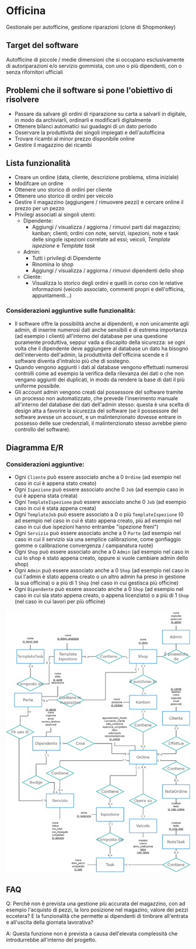 # Officina
Gestionale per autofficine, gestione riparazioni (clone di Shopmonkey)

## Target del software
Autofficine di piccole / medie dimensioni che si occupano esclusivamente di autoriparazioni e/o servizio gommista, con uno o più dipendenti, con o senza rifornitori ufficiali

## Problemi che il software si pone l'obiettivo di risolvere
- Passare da salvare gli ordini di riparazione su carta a salvarli in digitale, in modo da archiviarli, ordinarli e modificarli digitalmente
- Ottenere bilanci automatici sui guadagni di un dato periodo
- Osservare la produttività dei singoli impiegati e dell'autofficina
- Trovare ricambi al minor prezzo disponibile online
- Gestire il magazzino dei ricambi

## Lista funzionalità
- Creare un ordine (data, cliente, descrizione problema, stima iniziale)
- Modifcare un ordine
- Ottenere uno storico di ordini per cliente
- Ottenere uno storico di ordini per veicolo
- Gestire il magazzino (aggiungere / rimuovere pezzi) e cercare online il prezzo per un pezzo
- Privilegi associati ai singoli utenti:
  - Dipendente:
    - Aggiungi / visualizza / aggiorna / rimuovi parti dal magazzino; kanban; clienti; ordini con note, servizi, ispezioni, note e task delle singole ispezioni correlate ad essi; veicoli, _Template ispezione_ e _Template task_
  - Admin:
    - Tutti i privilegi di Dipendente
    - Rinomina lo shop
    - Aggiungi / visualizza / aggiorna / rimuovi dipendenti dello shop
  - Cliente:
    - Visualizza lo storico degli ordini e quelli in corso con le relative informazioni (veicolo associato, commenti propri e dell'officina, appuntamenti...)

### Considerazioni aggiuntive sulle funzionalità:
- Il software offre la possibilità anche ai dipendenti, e non unicamente agli admin, di inserire numerosi dati anche sensibili e di estrema importanza (ad esempio i clienti) all'interno del database per una questione puramente produttiva, seppur vada a discapito della sicurezza: se ogni volta che il dipendente deve aggiungere al database un dato ha bisogno dell'intervento dell'admin, la produttività dell'officina scende e il software diventa d'intralcio più che di sostegno.
- Quando vengono aggiunti i dati al database vengono effettuati numerosi controlli come ad esempio la verifica della rilevanza dei dati o che non vengano aggiunti dei duplicati, in modo da rendere la base di dati il più uniforme possibile.
- Gli account admin vengono creati dal possessore del software tramite un processo non automatizzato, che prevede l'inserimento manuale all'interno del database dei dati dell'admin stesso: questa è una scelta di design atta a favorire la sicurezza del software (se il possessore del software avesse un account, e un malintenzionato dovesse entrare in possesso delle sue credenziali, il malintenzionato stesso avrebbe pieno controllo del software).

## Diagramma E/R

### Considerazioni aggiuntive:
- Ogni `Cliente` può essere associato anche a 0 `Ordine` (ad esempio nel caso in cui è appena stato creato)
- Ogni `Ispezione` può essere associato anche 0 `Job` (ad esempio caso in cui è appena stata creata)
- Ogni `TemplateIspezione` può essere associato anche 0 `Job` (ad esempio caso in cui è stata appena creata)
- Ogni `TemplateJob` può essere associato a 0 o più `TemplateIspezione` (0 ad esempio nel caso in cui è stato appena creato, più ad esempio nel caso in cui due ispezioni hanno entrambe "ispezione freni")
- Ogni `Servizio` può essere associato anche a 0 `Parte` (ad esempio nel caso in cui il servizio sia una semplice calibrazione, come gonfiaggio gomme o calibrazione convergenza / campanatura ruote)
- Ogni `Shop` può essere associato anche a 0 `Admin` (ad esempio nel caso in cui lo shop è stato appena creato, oppure si vuole cambiare admin dello shop)
- Ogni `Admin` può essere associato anche a 0 `Shop` (ad esempio nel caso in cui l'admin è stato appena creato o un altro admin ha preso in gestione la sua officina) o a più di 1 `Shop` (nel caso in cui gestisca più officine)
- Ogni `Dipendente` può essere associato anche a 0 `Shop` (ad esempio nel caso in cui sia stato appena creato, o appena licenziato) o a più di 1 `Shop` (nel caso in cui lavori per più officine)

![E/R](res/Officina.drawio.png)

## FAQ
Q: Perchè non è prevista una gestione più accurata del magazzino, con ad esempio l'acquisto di pezzi, la loro posizione nel magazino, valore dei pezzi eccetera? E la funzionalità che permette ai dipendenti di timbrare all'entrata e all'uscita della giornata lavorativa?

A: Questa funzione non è prevista a causa dell'elevata complessità che introdurrebbe all'interno del progetto.
